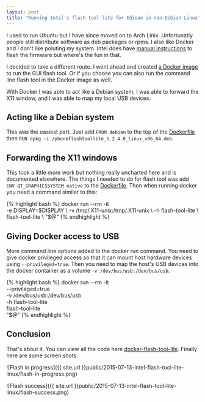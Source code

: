 ```yaml
---
layout: post
title: "Running Intel's flash tool lite for Edison in non-Debian Linux"
---
```


I used to run Ubuntu but I have since moved on to Arch Linix. Unfortunatly people still distribute
software as deb packages or rpms. I also like Docker and I don't like poluting my system. Intel
does have [manual instructions](https://software.intel.com/en-us/flashing-firmware-on-your-intel-edison-board-linux)
to flash the firmware but where's the fun in that.

I decided to take a different route. I went ahead and created
[a Docker image](https://github.com/joeferner/docker-flash-tool-lite) to run the GUI flash tool.
Or if you choose you can also run the command line flash tool in the Docker image as well.

With Docker I was able to act like a Debian system, I was able to forward the X11 window, and I was
able to map my local USB devices.

## Acting like a Debian system

This was the easiest part. Just add `FROM debian` to the top of the
[Dockerfile](https://github.com/joeferner/docker-flash-tool-lite/blob/master/Dockerfile) then
`RUN dpkg -i /phoneflashtoollite_5.2.4.0_linux_x86_64.deb`.

## Forwarding the X11 windows

This took a little more work but nothing really uncharted here and is documented elsewhere. The things
I needed to do for flash tool was add `ENV QT_GRAPHICSSYSTEM native` to the
[Dockerfile](https://github.com/joeferner/docker-flash-tool-lite/blob/master/Dockerfile). Then when running
docker you need a command similar to this:

{% highlight bash %}
docker run --rm -it \
  -e DISPLAY=$DISPLAY \
  -v /tmp/.X11-unix:/tmp/.X11-unix \
  -h flash-tool-lite \
  flash-tool-lite \
  "$@"
{% endhighlight %}

## Giving Docker access to USB

More command line options added to the docker run command. You need to give docker privileged access
so that it can mount host hardware devices using `--privileged=true`. Then you need to map the host's
USB devices into the docker container as a volume `-v /dev/bus/usb:/dev/bus/usb`.

{% highlight bash %}
docker run --rm -it \
  --privileged=true \
  -v /dev/bus/usb:/dev/bus/usb \
  -h flash-tool-lite \
  flash-tool-lite \
  "$@"
{% endhighlight %}

## Conclusion

That's about it. You can view all the code here [docker-flash-tool-lite](https://github.com/joeferner/docker-flash-tool-lite). Finally here are some screen shots.

![Flash in progress]({{ site.url }}public/2015-07-13-intel-flash-tool-lite-linux/flash-in-progress.png)

![Flash success]({{ site.url }}public/2015-07-13-intel-flash-tool-lite-linux/flash-success.png)
